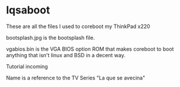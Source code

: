 # lqsaboot

These are all the files I used to coreboot my ThinkPad x220

bootsplash.jpg is the bootsplash file.

vgabios.bin is the VGA BIOS option ROM that makes coreboot to boot
anything that isn't linux and BSD in a decent way.

Tutorial incoming

Name is a reference to the TV Series "La que se avecina"
